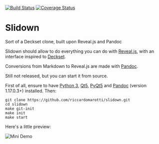 [![Build Status](https://travis-ci.org/riccardomarotti/slidown.svg?branch=master)](https://travis-ci.org/riccardomarotti/slidown)
[![Coverage Status](https://coveralls.io/repos/github/riccardomarotti/slidown/badge.svg?branch=master)](https://coveralls.io/github/riccardomarotti/slidown?branch=master)

# Slidown

Sort of a Deckset clone, built upon Reveal.js and Pandoc

Slidown should allow to do everything you can do with
[Reveal.js](http://lab.hakim.se/reveal-js), with an interface inspired to
[Deckset](http://www.decksetapp.com/).

Conversions from Markdown to Reveal.js are made with [Pandoc](http://pandoc.org/).

Still not released, but you can start it from source.

First of all, ensure to have [Python 3](https://www.python.org/),
[Qt5](http://www.qt.io/),
[PyQt5](https://riverbankcomputing.com/software/pyqt/intro) and
[Pandoc](http://pandoc.org/) (version 1.17.0.3+) installed. Then:

    git clone https://github.com/riccardomarotti/slidown.git
    cd slidown
    make git-init
    make init
    make start


Here's a little preview:

![Mini Demo](http://dl.dropboxusercontent.com/s/9y4js2il4aws4b5/demo-slidown.gif)

